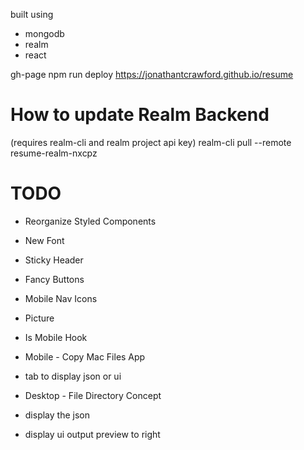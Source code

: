 built using
- mongodb
- realm
- react


gh-page
npm run deploy 
https://jonathantcrawford.github.io/resume


# How to update Realm Backend

(requires realm-cli and realm project api key)
realm-cli pull --remote resume-realm-nxcpz


# TODO
- Reorganize Styled Components
- New Font
- Sticky Header
- Fancy Buttons
- Mobile Nav Icons

- Picture

- Is Mobile Hook
- Mobile - Copy Mac Files App
- tab to display json or ui

- Desktop - File Directory Concept

- display the json
- display ui output preview to right